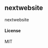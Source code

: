 ## nextwebsite

nextwebsite

#### License

MIT
<!-- {% set doc = frappe.get_doc("Website Builder") %} -->
<!-- <img src ="{{doc.hero_image}}" style="z-index:-1;position:absolute;height:550px;width: 1740px; margin-left:70px;margin-right:70px;overflow-x: hidden;"/> -->
			